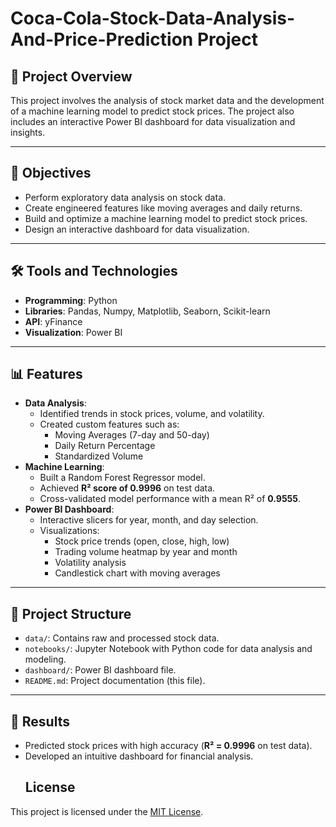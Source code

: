 # Coca-Cola-Stock-Data-Analysis-And-Price-Prediction Project

## 📌 Project Overview
This project involves the analysis of stock market data and the development of a machine learning model to predict stock prices. The project also includes an interactive Power BI dashboard for data visualization and insights.

---

## 🎯 Objectives
- Perform exploratory data analysis on stock data.
- Create engineered features like moving averages and daily returns.
- Build and optimize a machine learning model to predict stock prices.
- Design an interactive dashboard for data visualization.

---

## 🛠️ Tools and Technologies
- **Programming**: Python
- **Libraries**: Pandas, Numpy, Matplotlib, Seaborn, Scikit-learn
- **API**: yFinance
- **Visualization**: Power BI

---

## 📊 Features
- **Data Analysis**:
  - Identified trends in stock prices, volume, and volatility.
  - Created custom features such as:
    - Moving Averages (7-day and 50-day)
    - Daily Return Percentage
    - Standardized Volume
- **Machine Learning**:
  - Built a Random Forest Regressor model.
  - Achieved **R² score of 0.9996** on test data.
  - Cross-validated model performance with a mean R² of **0.9555**.
- **Power BI Dashboard**:
  - Interactive slicers for year, month, and day selection.
  - Visualizations:
    - Stock price trends (open, close, high, low)
    - Trading volume heatmap by year and month
    - Volatility analysis
    - Candlestick chart with moving averages

---

## 📂 Project Structure
- `data/`: Contains raw and processed stock data.
- `notebooks/`: Jupyter Notebook with Python code for data analysis and modeling.
- `dashboard/`: Power BI dashboard file.
- `README.md`: Project documentation (this file).

---

## 🚀 Results
- Predicted stock prices with high accuracy (**R² = 0.9996** on test data).
- Developed an intuitive dashboard for financial analysis.
  ## License
This project is licensed under the [MIT License](LICENSE).

